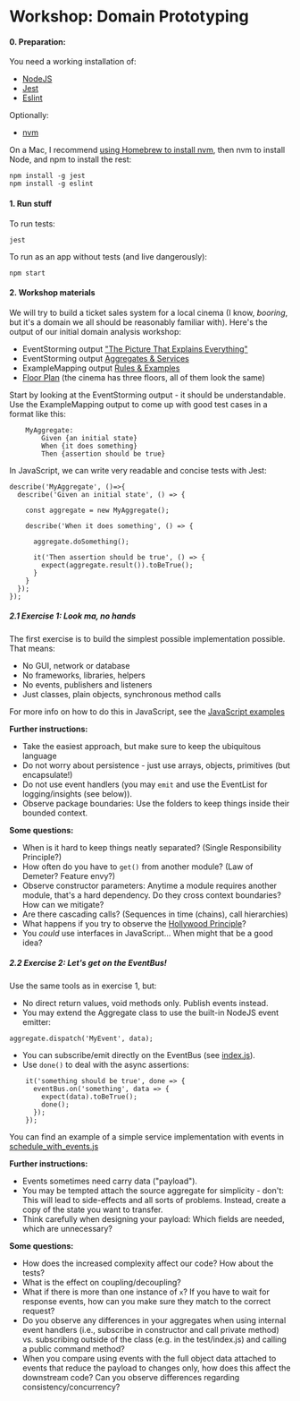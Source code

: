 # Workshop: Domain Prototyping

#### 0. Preparation:

You need a working installation of:

- [NodeJS](https://nodejs.org/)
- [Jest](https://jestjs.io/)
- [Eslint](https://eslint.org/)

Optionally:
- [nvm](https://github.com/creationix/nvm) 

On a Mac, I recommend [using Homebrew to install nvm](http://dev.topheman.com/install-nvm-with-homebrew-to-use-multiple-versions-of-node-and-iojs-easily/), then nvm to install Node, and npm to install the rest:

```
npm install -g jest
npm install -g eslint
```

#### 1. Run stuff

To run tests:

```
jest
```

To run as an app without tests (and live dangerously):

```
npm start
```

#### 2. Workshop materials

We will try to build a ticket sales system for a local cinema (I know, *booring*, but it's a domain we all should be reasonably familiar with).
Here's the output of our initial domain analysis workshop:
- EventStorming output ["The Picture That Explains Everything"](https://realtimeboard.com/app/board/o9J_kyCuemg=/)
- EventStorming output [Aggregates & Services](https://realtimeboard.com/app/board/o9J_kyLn_MM=/)
- ExampleMapping output [Rules & Examples](https://realtimeboard.com/app/board/o9J_kyLtRNY=/)
- [Floor Plan](https://realtimeboard.com/app/board/o9J_kyEXCdI=/) (the cinema has three floors, all of them look the same) 

Start by looking at the EventStorming output - it should be understandable.
Use the ExampleMapping output to come up with good test cases in a format like this: 
```
    MyAggregate:
        Given {an initial state}
        When {it does something}
        Then {assertion should be true}
```
In JavaScript, we can write very readable and concise tests with Jest:
```
describe('MyAggregate', ()=>{
  describe('Given an initial state', () => {
    
    const aggregate = new MyAggregate();
    
    describe('When it does something', () => {
      
      aggregate.doSomething();
      
      it('Then assertion should be true', () => {
        expect(aggregate.result()).toBeTrue();
      }
    }
  });
});
```

##### 2.1 Exercise 1: Look ma, no hands

The first exercise is to build the simplest possible implementation possible. 
That means:
- No GUI, network or database
- No frameworks, libraries, helpers
- No events, publishers and listeners
- Just classes, plain objects, synchronous method calls     
      
For more info on how to do this in JavaScript, see the [JavaScript examples](./javascript_examples.md)      
      
**Further instructions:**
- Take the easiest approach, but make sure to keep the ubiquitous language
- Do not worry about persistence - just use arrays, objects, primitives (but encapsulate!) 
- Do not use event handlers (you may ```emit``` and use the EventList for logging/insights (see below)).                       
- Observe package boundaries: Use the folders to keep things inside their bounded context.

**Some questions:** 
- When is it hard to keep things neatly separated? (Single Responsibility Principle?)
- How often do you have to ```get()``` from another module? (Law of Demeter? Feature envy?) 
- Observe constructor parameters: Anytime a module requires another module, that's a hard dependency. Do they cross context boundaries? How can we mitigate?
- Are there cascading calls? (Sequences in time (chains), call hierarchies)
- What happens if you try to observe the [Hollywood Principle](http://wiki.c2.com/?HollywoodPrinciple)?
- You *could* use interfaces in JavaScript... When might that be a good idea?

##### 2.2 Exercise 2: Let's get on the EventBus!

Use the same tools as in exercise 1, but:
- No direct return values, void methods only. Publish events instead.
- You may extend the Aggregate class to use the built-in NodeJS event emitter:
```
aggregate.dispatch('MyEvent', data);        
```
- You can subscribe/emit directly on the EventBus (see [index.js](./src/index.js)).
- Use ```done()``` to deal with the async assertions:
```
    it('something should be true', done => {
      eventBus.on('something', data => {
        expect(data).toBeTrue();
        done();
      });
    });
``` 
You can find an example of a simple service implementation with events in [schedule_with_events.js](./src/domain/examples/schedule_with_events.js)

**Further instructions:**
- Events sometimes need carry data ("payload"). 
- You may be tempted attach the source aggregate for simplicity - don't: This will lead to side-effects and all sorts of problems. Instead, create a copy of the state you want to transfer.
- Think carefully when designing your payload: Which fields are needed, which are unnecessary?

**Some questions:** 
- How does the increased complexity affect our code? How about the tests?
- What is the effect on coupling/decoupling?
- What if there is more than one instance of ```x```? If you have to wait for response events, how can you make sure they match to the correct request?
- Do you observe any differences in your aggregates when using internal event handlers (i.e., subscribe in constructor and call private method) vs. subscribing outside of the class (e.g. in the test/index.js) and calling a public command method?
- When you compare using events with the full object data attached to events that reduce the payload to changes only, how does this affect the downstream code? Can you observe differences regarding consistency/concurrency? 